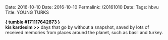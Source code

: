 Date: 2016-10-10
Date: 2016-10-10
Permalink: /20161010
Date: 
Tags: hbvu  
Title: YOUNG TURKS  
  
**{ tumble #171117642873 }**  
**kis kardesim >>** days that go by without a snapshot, saved by lots of received memories from places around the planet, such as basil and turkey.  
